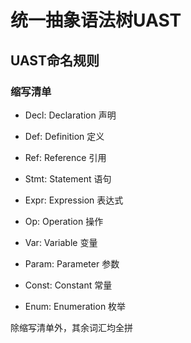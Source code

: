 # 统一抽象语法树UAST

## UAST命名规则

### 缩写清单

- Decl: Declaration 声明
- Def: Definition 定义
- Ref: Reference 引用
- Stmt: Statement 语句
- Expr: Expression 表达式
- Op: Operation 操作
- Var: Variable 变量

- Param: Parameter 参数
- Const: Constant 常量
- Enum: Enumeration 枚举

除缩写清单外，其余词汇均全拼
